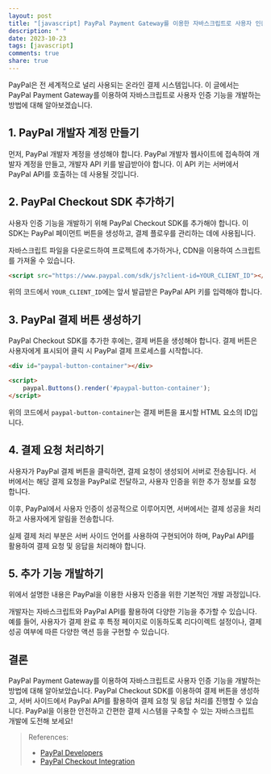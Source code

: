 ```yaml
---
layout: post
title: "[javascript] PayPal Payment Gateway를 이용한 자바스크립트로 사용자 인증 기능 개발하기"
description: " "
date: 2023-10-23
tags: [javascript]
comments: true
share: true
---
```


PayPal은 전 세계적으로 널리 사용되는 온라인 결제 시스템입니다. 이 글에서는 PayPal Payment Gateway를 이용하여 자바스크립트로 사용자 인증 기능을 개발하는 방법에 대해 알아보겠습니다.

## 1. PayPal 개발자 계정 만들기

먼저, PayPal 개발자 계정을 생성해야 합니다. PayPal 개발자 웹사이트에 접속하여 개발자 계정을 만들고, 개발자 API 키를 발급받아야 합니다. 이 API 키는 서버에서 PayPal API를 호출하는 데 사용될 것입니다.

## 2. PayPal Checkout SDK 추가하기

사용자 인증 기능을 개발하기 위해 PayPal Checkout SDK를 추가해야 합니다. 이 SDK는 PayPal 페이먼트 버튼을 생성하고, 결제 플로우를 관리하는 데에 사용됩니다. 

자바스크립트 파일을 다운로드하여 프로젝트에 추가하거나, CDN을 이용하여 스크립트를 가져올 수 있습니다. 

```html
<script src="https://www.paypal.com/sdk/js?client-id=YOUR_CLIENT_ID"></script>
```
위의 코드에서 `YOUR_CLIENT_ID`에는 앞서 발급받은 PayPal API 키를 입력해야 합니다.

## 3. PayPal 결제 버튼 생성하기

PayPal Checkout SDK를 추가한 후에는, 결제 버튼을 생성해야 합니다. 결제 버튼은 사용자에게 표시되어 클릭 시 PayPal 결제 프로세스를 시작합니다.

```html
<div id="paypal-button-container"></div>

<script>
    paypal.Buttons().render('#paypal-button-container');
</script>
```

위의 코드에서 `paypal-button-container`는 결제 버튼을 표시할 HTML 요소의 ID입니다. 

## 4. 결제 요청 처리하기

사용자가 PayPal 결제 버튼을 클릭하면, 결제 요청이 생성되어 서버로 전송됩니다. 서버에서는 해당 결제 요청을 PayPal로 전달하고, 사용자 인증을 위한 추가 정보를 요청합니다. 

이후, PayPal에서 사용자 인증이 성공적으로 이루어지면, 서버에서는 결제 성공을 처리하고 사용자에게 알림을 전송합니다.

실제 결제 처리 부분은 서버 사이드 언어를 사용하여 구현되어야 하며, PayPal API를 활용하여 결제 요청 및 응답을 처리해야 합니다. 

## 5. 추가 기능 개발하기

위에서 설명한 내용은 PayPal을 이용한 사용자 인증을 위한 기본적인 개발 과정입니다. 

개발자는 자바스크립트와 PayPal API를 활용하여 다양한 기능을 추가할 수 있습니다. 예를 들어, 사용자가 결제 완료 후 특정 페이지로 이동하도록 리다이렉트 설정이나, 결제 성공 여부에 따른 다양한 액션 등을 구현할 수 있습니다.

## 결론

PayPal Payment Gateway를 이용하여 자바스크립트로 사용자 인증 기능을 개발하는 방법에 대해 알아보았습니다. PayPal Checkout SDK를 이용하여 결제 버튼을 생성하고, 서버 사이드에서 PayPal API를 활용하여 결제 요청 및 응답 처리를 진행할 수 있습니다. PayPal을 이용한 안전하고 간편한 결제 시스템을 구축할 수 있는 자바스크립트 개발에 도전해 보세요!

> References:
> - [PayPal Developers](https://developer.paypal.com/)
> - [PayPal Checkout Integration](https://developer.paypal.com/docs/business/checkout/)